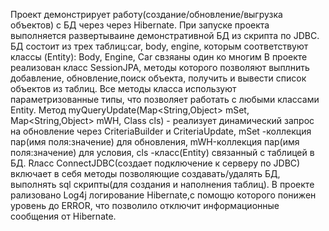 Проект демонстрирует работу(создание/обновление/выгрузка объектов) с БД через через Hibernate. 
При запуске проекта выполняется развертываине демонстративной БД из скрипта по JDBC. 
БД состоит из трех таблиц:car, body, engine, которым соответствуют классы (Entity): Body, Engine, Car свзяаны один ко многим
В проекте   реализован  класс SessionJPA, методы которого позволяют  выплнить добавление, обновление,поиск объекта, получить и вывести список объектов из таблиц. Все методы класса используют параметризованные типы, что позволяет работать с любыми классами Entity.
Метод myQueryUpdate(Map<String,Object> mSet, Map<String,Object> mWH, Class<T> cls) - реализует динамический запрос на обновление через CriteriaBuilder и CriteriaUpdate, mSet -коллекция пар(имя поля:значение) для обновления, mWH-коллекция пар(имя поля:значение) для условия, cls -класс(Entity) связанный с таблицей в БД.
Rласс ConnectJDBC(создает подключение к серверу по JDBC) включает в себя методы позволяющие создавать/удалять БД, выполнять sql скрипты(для создания и наполнения таблиц).
В проекте рализовано Log4j логирование Hibernate,с помощю которого понижен уровень до ERROR, что позволило отключит информационные сообщения от Hibernate. 
